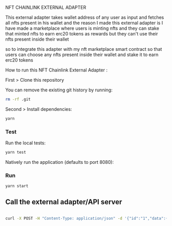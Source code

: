 NFT CHAINLINK EXTERNAL ADAPTER 

This external adapter takes wallet address of any user as input and fetches all nfts present in his wallet and the reason I made this external adapter is I have made a marketplace where users is minting nfts and they can stake that minted nfts to earn erc20 tokens as rewards but they can't use their nfts present inside their wallet 

so to integrate this adapter with my nft marketplace smart contract so that users can choose any nfts present inside their wallet and stake it to earn erc20 tokens 

How to run this NFT Chainlink External Adapter :

First > Clone this repository

You can remove the existing git history by running:

```bash
rm -rf .git
```

Second > Install dependencies:

```bash
yarn
```

### Test

Run the local tests:

```bash
yarn test
```

Natively run the application (defaults to port 8080):

### Run

```bash
yarn start
```

## Call the external adapter/API server

```bash

curl -X POST -H "Content-Type: application/json" -d '{"id":"1","data":{"walletAddress":"0x123a434aa5678dfdfd9abcdef"},"type":"external"}' "http://localhost:8080"

```

